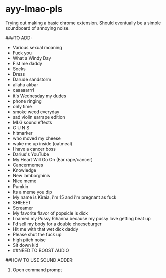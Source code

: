 # ayy-lmao-pls
Trying out making a basic chrome extension. Should eventually be a simple soundboard of annoying noise.

###TO ADD:
  * Various sexual moaning
  * Fuck you
  * What a Windy Day
  * Fist me daddy
  * Socks
  * Dress
  * Darude sandstorm
  * allahu akbar
  * caaaaarrrl
  * it's Wednesday my dudes
  * phone ringing
  * only time
  * smoke weed everyday
  * sad violin earrape edition
  * MLG sound effects
  * G U N S
  * hitmarker
  * who moved my cheese
  * wake me up inside (oatmeal)
  * I have a cancer boss
  * Darius's YouTube
  * My Heart Will Go On (Ear rape/cancer)
  * Cancermemes
  * Knowledge
  * New lamborghinis
  * Nice meme
  * Pumkin
  * Its a meme you dip
  * My name is Kiraia, i'm 15 and i'm pregnant as fuck
  * SHIEEET
  * Screamer
  * My favorite flavor of popsicle is dick
  * I named my Pussy Rihanna because my pussy love getting beat up
  * I'd sell my body for a double cheeseburger
  * Hit me with that wet dick daddy
  * Please shut the fuck up
  * high pitch noise
  * Sit down kid
  * ##NEED TO BOOST AUDIO

##HOW TO USE SOUND ADDER:
  1. Open command prompt
  


